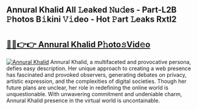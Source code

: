 ## Annural Khalid All 𝙻eaked 𝙽u𝚍es - Part-L2B 𝙿hotos B𝚒kini 𝚅𝚒deo - Hot 𝙿art 𝙻eaks RxtI2

# <h2><a href="http://ld3lewl.urlbe.top/?page=Annural+Khalid">🔗🔗👉👉 Annural Khalid P𝚑oto𝚜Vid𝚎o</a></h2>

[![Annural Khalid](https://i.imgur.com/eBuTRDB.gif)](http://ld3lewl.urlbe.top/?page=Annural+Khalid)
Annural Khalid, a multifaceted and provocative persona, defies easy description. Her unique approach to creating a web presence has fascinated and provoked observers, generating debates on privacy, artistic expression, and the complexities of digital societies. Though her future plans are unclear, her role in redefining the online world is unquestionable. With unwavering commitment and undeniable charm, Annural Khalid presence in the virtual world is uncontainable.
